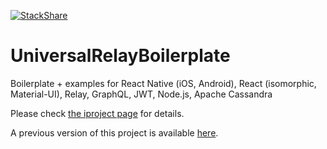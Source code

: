 [![StackShare](http://img.shields.io/badge/tech-stack-0690fa.svg?style=flat)](http://stackshare.io/code-foundries/code-foundries)

# UniversalRelayBoilerplate
Boilerplate + examples for React Native (iOS, Android), React (isomorphic, Material-UI), Relay, GraphQL, JWT, Node.js, Apache Cassandra

Please check [the iproject page](http://codefoundries.com/products/UniversalRelayBoilerplate.html) for details.

A previous version of this project is available [here](https://github.com/codefoundries/isomorphic-material-relay-starter-kit).
